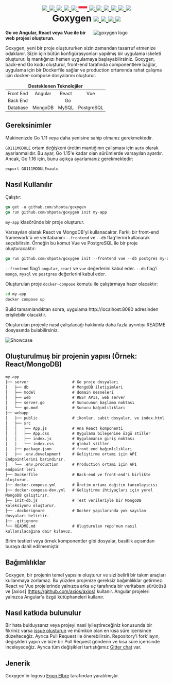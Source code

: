 <h1 align="center">
    <a href="https://github.com/Shpota/goxygen/tree/main/.github/README.md">
        <img height="20px" src="https://cdnjs.cloudflare.com/ajax/libs/flag-icon-css/3.4.6/flags/4x3/gb.svg">
    </a>
    <a href="https://github.com/Shpota/goxygen/tree/main/.github/README_zh.md">
        <img height="20px" src="https://cdnjs.cloudflare.com/ajax/libs/flag-icon-css/3.4.6/flags/4x3/cn.svg">
    </a>
    <a href="https://github.com/Shpota/goxygen/tree/main/.github/README_ua.md">
        <img height="20px" src="https://cdnjs.cloudflare.com/ajax/libs/flag-icon-css/3.4.6/flags/4x3/ua.svg">
    </a>
    <a href="https://github.com/Shpota/goxygen/tree/main/.github/README_ko.md">
        <img height="20px" src="https://cdnjs.cloudflare.com/ajax/libs/flag-icon-css/3.4.6/flags/4x3/kr.svg">
    </a>
    <a href="https://github.com/Shpota/goxygen/tree/main/.github/README_pt-br.md">
        <img height="20px" src="https://cdnjs.cloudflare.com/ajax/libs/flag-icon-css/3.4.6/flags/4x3/br.svg">
    </a>
    <a href="https://github.com/Shpota/goxygen/tree/main/.github/README_by.md">
        <img height="20px" src="https://raw.githubusercontent.com/Shpota/goxygen/main/.github/flag-by.svg">
    </a>
    <a href="https://github.com/Shpota/goxygen/tree/main/.github/README_fr.md">
        <img height="20px" src="https://cdnjs.cloudflare.com/ajax/libs/flag-icon-css/3.4.6/flags/4x3/fr.svg">
    </a>
    <a href="https://github.com/Shpota/goxygen/tree/main/.github/README_es.md">
        <img height="20px" src="https://cdnjs.cloudflare.com/ajax/libs/flag-icon-css/3.4.6/flags/4x3/es.svg">
    </a>
    <a href="https://github.com/Shpota/goxygen/tree/main/.github/README_jp.md">
        <img height="20px" src="https://cdnjs.cloudflare.com/ajax/libs/flag-icon-css/3.4.6/flags/4x3/jp.svg">
    </a>
    <a href="https://github.com/Shpota/goxygen/tree/main/.github/README_id.md">
        <img height="20px" src="https://cdnjs.cloudflare.com/ajax/libs/flag-icon-css/3.4.6/flags/4x3/id.svg">
    </a>
    <a href="https://github.com/Shpota/goxygen/tree/main/.github/README_he.md">
        <img height="20px" src="https://cdnjs.cloudflare.com/ajax/libs/flag-icon-css/3.4.6/flags/4x3/il.svg">
    </a>
    <a href="https://github.com/Shpota/goxygen/tree/main/.github/README_tr.md">
        <img height="25px" src="https://cdnjs.cloudflare.com/ajax/libs/flag-icon-css/3.4.6/flags/4x3/tr.svg">
    </a>
    <br>
    Goxygen
    <a href="https://github.com/Shpota/goxygen/actions?query=workflow%3Abuild">
        <img src="https://github.com/Shpota/goxygen/workflows/build/badge.svg">
    </a>
    <a href="https://github.com/Shpota/goxygen/releases">
        <img src="https://img.shields.io/github/v/tag/shpota/goxygen?color=green&label=version">
    </a>
    <a href="https://gitter.im/goxygen/community">
        <img src="https://badges.gitter.im/goxygen/community.svg">
    </a>
    <a href="https://github.com/Shpota/goxygen/pulls">
        <img src="https://img.shields.io/badge/PRs-welcome-brightgreen.svg">
    </a>
</h1>

<img src="../templates/vue.webapp/src/assets/logo.svg" align="right" width="230px" alt="goxygen logo">

**Go ve Angular, React veya Vue ile bir web projesi oluşturun.**

Goxygen, yeni bir proje oluştururken sizin zamandan tasarruf etmenize odaklanır. Sizin için bütün konfigürasyonları yapılmış bir uygulama iskeleti oluşturur. İş mantığınızı hemen uygulamaya başlayabilirsiniz. Goxygen, back-end Go kodu oluşturur, front-end tarafında componentlere bağlar, uygulama için bir Dockerfile sağlar ve production ortamında rahat çalışma için docker-compose dosyalarını oluşturur.

<table>
    <thead>
    <tr align="center">
        <td colspan=4><b>Desteklenen Teknolojiler</b></td>
    </tr>
    </thead>
    <tbody>
    <tr align="center">
        <td align="center">Front End</td>
        <td>Angular</td>
        <td>React</td>
        <td>Vue</td>
    </tr>
    <tr align="center">
        <td>Back End</td>
        <td colspan=3>Go</td>
    </tr>
    <tr align="center">
        <td>Database</td>
        <td>MongoDB</td>
        <td>MySQL</td>
        <td>PostgreSQL</td>
    </tr>
    </tbody>
</table>

## Gereksinimler

Makinenizde Go 1.11 veya daha yenisine sahip olmanız gerekmektedir.

`GO111MODULE` ortam değişkeni üretim mantığının çalışması için `auto` olarak ayarlanmalıdır. Bu ayar, Go 1.15'e kadar olan sürümlerde varsayılan ayardır. Ancak, Go 1.16 için, bunu açıkça ayarlamanız gerekmektedir:

```
export GO111MODULE=auto
```

## Nasıl Kullanılır

Çalıştır:

```go
go get -u github.com/shpota/goxygen
go run github.com/shpota/goxygen init my-app

```

`my-app` klasöründe bir proje oluşturur.

Varsayılan olarak React ve MongoDB'yi kullanacaktır. Farklı bir front-end framework'ü ve veritabanını `--frontend` ve `--db` flag'lerini kullanarak seçebilirsin. Örneğin bu komut Vue ve PostgreSQL ile bir proje oluşturacaktır:

```go
go run github.com/shpota/goxygen init --frontend vue --db postgres my-app
```

`--frontend` flag'i `angular`, `react` ve `vue` değerlerini kabul eder.
`--db` flag'i `mongo`, `mysql` ve `postgres` değerlerini kabul eder.

Oluşturulan proje `docker-compose` komutu ile çalıştırmaya hazır olacaktır:

```sh
cd my-app
docker compose up
```

Build tamamlandıktan sonra, uygulama http://localhost:8080 adresinden erişilebilir olacaktır.

Oluşturulan projeyle nasıl çalışılacağı hakkında daha fazla ayrıntıyı README dosyasında bulabilirsiniz.

![Showcase](showcase.gif)

## Oluşturulmuş bir projenin yapısı (Örnek: React/MongoDB)

    my-app
    ├── server                   # Go proje dosyaları
    │   ├── db                   # MongoDB iletişimleri
    │   ├── model                # domain nesneleri
    │   ├── web                  # REST APIs, web server
    │   ├── server.go            # Sunucunun başlama noktası
    │   └── go.mod               # Sunucu bağımlılıkları
    ├── webapp
    │   ├── public               # ikonlar, sabit dosyalar, ve index.html
    │   ├── src
    │   │   ├── App.js           # Ana React komponenti
    │   │   ├── App.css          # Uygulama bileşenine özgü stiller
    │   │   ├── index.js         # Uygulamanın giriş noktası
    │   │   └── index.css        # global stiller
    │   ├── package.json         # front end bağımlılıkları
    │   ├── .env.development     # Geliştirme ortamı için API Endpointlerini barındırır.
    │   └── .env.production      # Production ortamı için API endpoint'leri
    ├── Dockerfile               # Back-end ve front-end'i birlikte oluşturur.
    ├── docker-compose.yml       # Üretim ortamı dağıtım tanımlayıcısı
    ├── docker-compose-dev.yml   # Geliştirme ihtiyaçları için yerel MongoDB çalıştırır.
    ├── init-db.js               # Test verileriyle bir MongoDB koleksiyonu oluşturur.
    ├── .dockerignore            # Docker yapılarında yok sayılan dosyaları belirtir.
    ├── .gitignore
    └── README.md                # Oluşturulan repo'nun nasıl kullanılacağına dair kılavuz.

Birim testleri veya örnek komponentler gibi dosyalar, basitlik açısından buraya dahil edilmemiştir.

## Bağımlılıklar

Goxygen, bir projenin temel yapısını oluşturur ve sizi belirli bir takım araçları kullanmaya zorlamaz. Bu yüzden projenize gereksiz bağımlılıklar getirmez. React ve Vue projelerinde yalnızca arka uç tarafında bir veritabanı sürücüsü ve [axios] (https://github.com/axios/axios) kullanır. Angular projeleri yalnızca Angular'a özgü kütüphaneleri kullanır.

## Nasıl katkıda bulunulur

Bir hata bulduysanız veya projeyi nasıl iyileştireceğiniz konusunda bir fikriniz varsa [issue oluşturun](https://github.com/Shpota/goxygen/issues) ve mümkün olan en kısa süre içerisinde düzelteceğiz. Ayrıca Pull Request ile önerebilirsin. Repository'i fork'layın, değişikleri yapın ve bize bir Pull Request gönderin ve kısa süre içerisinde inceleyeceğiz. Ayrıca tüm değişikleri tartıştığımız [Gitter chat](https://gitter.im/goxygen/community) var.

## Jenerik

Goxygen'in logosu [Egon Elbre](https://twitter.com/egonelbre) tarafından yaratılmıştır.

